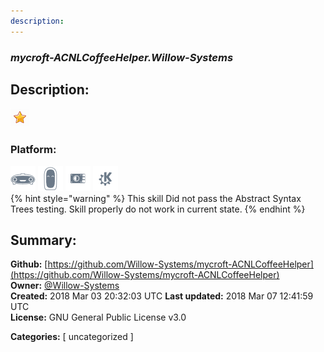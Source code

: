 ```yaml
---
description: 
---
```


### _mycroft-ACNLCoffeeHelper.Willow-Systems_  
## Description:  
  
  
![](../.gitbook/assets/star.png)  
  
### Platform:  
 ![Mark I](../.gitbook/assets/mark-1-icon.png)  ![Mark II](../.gitbook/assets/mark-2-icon.png)  ![Picroft](../.gitbook/assets/picroft-icon.png)  ![plasmoid](../.gitbook/assets/kde.png)   
{% hint style="warning" %}
This skill Did not pass the Abstract Syntax Trees testing. Skill properly do not work in current state.
{% endhint %}
  
## Summary:  
**Github:** [https://github.com/Willow-Systems/mycroft-ACNLCoffeeHelper](https://github.com/Willow-Systems/mycroft-ACNLCoffeeHelper)  
**Owner:** [@Willow-Systems](https://github.com/Willow-Systems)  
**Created:** 2018 Mar 03 20:32:03 UTC  **Last updated:** 2018 Mar 07 12:41:59 UTC  
**License:** GNU General Public License v3.0  
  
**Categories:** [ uncategorized ]   
